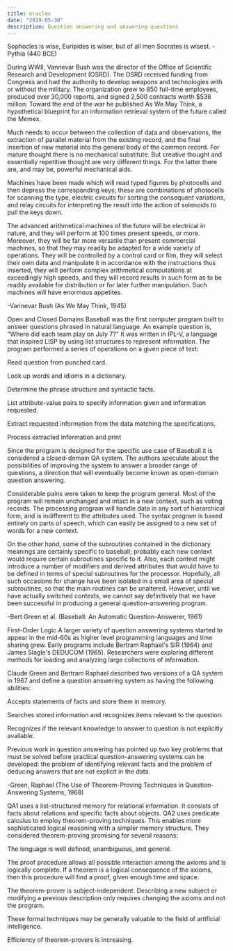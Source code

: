 ```yaml
---
title: oracles
date: "2019-05-30"
description: Question answering and answering questions
---
```


Sophocles is wise, Euripides is wiser, but of all men Socrates is wisest.
-Pythia (440 BCE)


During WWII, Vannevar Bush was the director of the Office of Scientific Research and Development (OSRD). The OSRD received funding from Congress and had the authority to develop weapons and technologies with or without the military. The organization grew to 850 full-time employees, produced over 30,000 reports, and signed 2,500 contracts worth $536 million. Toward the end of the war he published As We May Think, a hypothetical blueprint for an information retrieval system of the future called the Memex.

Much needs to occur between the collection of data and observations, the extraction of parallel material from the existing record, and the final insertion of new material into the general body of the common record. For mature thought there is no mechanical substitute. But creative thought and essentially repetitive thought are very different things. For the latter there are, and may be, powerful mechanical aids.

Machines have been made which will read typed figures by photocells and then depress the corresponding keys; these are combinations of photocells for scanning the type, electric circuits for sorting the consequent variations, and relay circuits for interpreting the result into the action of solenoids to pull the keys down.

The advanced arithmetical machines of the future will be electrical in nature, and they will perform at 100 times present speeds, or more. Moreover, they will be far more versatile than present commercial machines, so that they may readily be adapted for a wide variety of operations. They will be controlled by a control card or film, they will select their own data and manipulate it in accordance with the instructions thus inserted, they will perform complex arithmetical computations at exceedingly high speeds, and they will record results in such form as to be readily available for distribution or for later further manipulation. Such machines will have enormous appetites.

-Vannevar Bush (As We May Think, 1945)

Open and Closed Domains
Baseball was the first computer program built to answer questions phrased in natural language. An example question is, "Where did each team play on July 7?" It was written in IPL-V, a language that inspired LISP by using list structures to represent information. The program performed a series of operations on a given piece of text:

Read question from punched card.

Look up words and idioms in a dictionary.

Determine the phrase structure and syntactic facts.

List attribute-value pairs to specify information given and information requested.

Extract requested information from the data matching the specifications.

Process extracted information and print

Since the program is designed for the specific use case of Baseball it is considered a closed-domain QA system. The authors speculate about the possibilities of improving the system to answer a broader range of questions, a direction that will eventually become known as open-domain question answering.

Considerable pains were taken to keep the program general. Most of the program will remain unchanged and intact in a new context, such as voting records. The processing program will handle data in any sort of hierarchical form, and is indifferent to the attributes used. The syntax program is based entirely on parts of speech, which can easily be assigned to a new set of words for a new context.

On the other hand, some of the subroutines contained in the dictionary meanings are certainly specific to baseball; probably each new context would require certain subroutines specific to it. Also, each context might introduce a number of modifiers and derived attributes that would have to be defined in terms of special subroutines for the processor. Hopefully, all such occasions for change have been isolated in a small area of special subroutines, so that the main routines can be unaltered. However, until we have actually switched contexts, we cannot say definitively that we have been successful in producing a general question-answering program.

-Bert Green et al. (Baseball: An Automatic Question-Answerer, 1961)

First-Order Logic
A larger variety of question answering systems started to appear in the mid-60s as higher level programming languages and time sharing grew. Early programs include Bertram Raphael's SIR (1964) and James Slagle's DEDUCOM (1965). Researchers were exploring different methods for loading and analyzing large collections of information.

Claude Green and Bertram Raphael described two versions of a QA system in 1967 and define a question answering system as having the following abilities:

Accepts statements of facts and store them in memory.

Searches stored information and recognizes items relevant to the question.

Recognizes if the relevant knowledge to answer to question is not explicitly available.

Previous work in question answering has pointed up two key problems that must be solved before practical question-answering systems can be developed: the problem of identifying relevant facts and the problem of deducing answers that are not explicit in the data.

-Green, Raphael (The Use of Theorem-Proving Techniques in Question-Answering Systems, 1968)

QA1 uses a list-structured memory for relational information. It consists of facts about relations and specific facts about objects. QA2 uses predicate calculus to employ theorem-proving techniques. This enables more sophisticated logical reasoning with a simpler memory structure. They considered theorem-proving promising for several reasons:

The language is well defined, unambiguous, and general.

The proof procedure allows all possible interaction among the axioms and is logically complete. If a theorem is a logical consequence of the axioms, then this procedure will find a proof, given enough time and space.

The theorem-prover is subject-independent. Describing a new subject or modifying a previous description only requires changing the axioms and not the program.

These formal techniques may be generally valuable to the field of artificial intelligence.

Efficiency of theorem-provers is increasing.